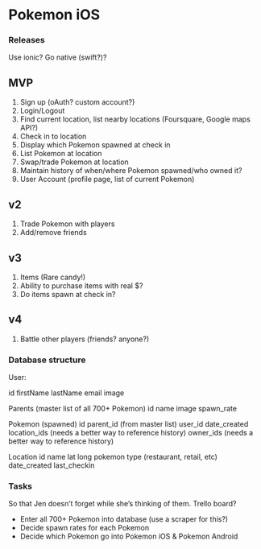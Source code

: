 Pokemon iOS
===========

### Releases

Use ionic? Go native (swift?)?

## MVP
1. Sign up (oAuth? custom account?)
2. Login/Logout
3. Find current location, list nearby locations (Foursquare, Google maps API?)
4. Check in to location
5. Display which Pokemon spawned at check in
6. List Pokemon at location
7. Swap/trade Pokemon at location
8. Maintain history of when/where Pokemon spawned/who owned it?
9. User Account (profile page, list of current Pokemon)

## v2
1. Trade Pokemon with players
2. Add/remove friends

## v3
1. Items (Rare candy!)
2. Ability to purchase items with real $?
3. Do items spawn at check in?

## v4
1. Battle other players (friends? anyone?)

### Database structure

User:

id
firstName
lastName
email
image

Parents (master list of all 700+ Pokemon)
	id
	name
	image
	spawn_rate

Pokemon (spawned)
	id
	parent_id (from master list)
	user_id
	date_created
	location_ids (needs a better way to reference history)
	owner_ids (needs a better way to reference history)

Location
	id
	name
	lat
	long
	pokemon
	type (restaurant, retail, etc)
	date_created
	last_checkin

### Tasks

So that Jen doesn’t forget while she’s thinking of them. Trello board?

* Enter all 700+ Pokemon into database (use a scraper for this?)
* Decide spawn rates for each Pokemon
* Decide which Pokemon go into Pokemon iOS & Pokemon Android
